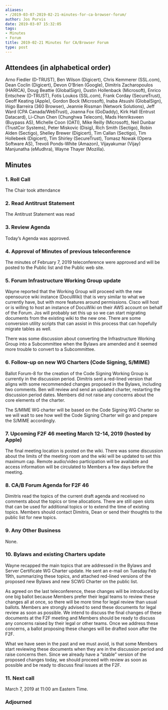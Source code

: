 ```yaml
---
aliases:
- /2019-03-07-2019-02-21-minutes-for-ca-browser-forum/
author: Jos Purvis
date: 2019-03-07 15:32:05
tags:
- Minutes
- Forum
title: 2019-02-21 Minutes for CA/Browser Forum
type: post
---
```


## Attendees (in alphabetical order) 

Arno Fiedler (D-TRUST), Ben Wilson (Digicert), Chris Kemmerer (SSL.com), Dean Coclin (Digicert), Devon O’Brien (Google), Dimitris Zacharopoulos (HARICA), Doug Beattie (GlobalSign), Dustin Hollenback (Microsoft), Enrico Entschew (D-TRUST), Fotis Loukos (SSL.com), Frank Corday (SecureTrust), Geoff Keating (Apple), Gordon Bock (Microsoft), Inaba Atsushi (GlobalSign), Iñigo Barreira (360 Browser), Jeannie Rissman (Network Solutions), Jeff Ward (CPA Canada/WebTrust), Joanna Fox (GoDaddy), Kirk Hall (Entrust Datacard), Li-Chun Chen (Chunghwa Telecom), Mads Henriksveen (Buypass AS), Michelle Coon (OATI), Mike Reilly (Microsoft), Neil Dunbar (TrustCor Systems), Peter Miskovic (Disig), Rich Smith (Sectigo), Robin Alden (Sectigo), Shelley Brewer (Digicert), Tim Callan (Sectigo), Tim Hollebeek (Digicert), Tim Shirley (SecureTrust), Tomasz Nowak (Opera Software AS), Trevoli Ponds-White (Amazon), Vijayakumar (Vijay) Manjunatha (eMudhra), Wayne Thayer (Mozilla).

## Minutes



### 1. Roll Call



The Chair took attendance

### 2. Read Antitrust Statement



The Antitrust Statement was read

### 3. Review Agenda



Today’s Agenda was approved.

### 4. Approval of Minutes of previous teleconference 

The minutes of February 7, 2019 teleconference were approved and will be posted to the Public list and the Public web site.

### 5. Forum Infrastructure Working Group update 

Wayne reported that the Working Group will proceed with the new opensource wiki instance (DocuWiki) that is very similar to what we currently have, but with more features around permissions. Cisco will host or is willing to host an instance of DocuWiki on their AWS account on behalf of the Forum. Jos will probably set this up so we can start migrating documents from the existing wiki to the new one. There are some conversion utility scripts that can assist in this process that can hopefully migrate tables as well.

There was some discussion about converting the Infrastructure Working Group into a Subcommittee when the Bylaws are amended and it seemed more trouble to convert to a Subcommittee.

### 6. Follow-up on new WG Charters (Code Signing, S/MIME)



Ballot Forum-8 for the creation of the Code Signing Working Group is currently in the discussion period. Dimitris sent a red-lined version that aligns with some recommended changes proposed in the Bylaws, including two comments. Ben will review and send an updated charter, restarting the discussion period dates. Members did not raise any concerns about the core elements of the charter.

The S/MIME WG charter will be based on the Code Signing WG Charter so we will wait to see how well the Code Signing Charter will go and prepare the S/MIME accordingly.

### 7. Upcoming F2F 46 meeting March 12-14, 2019 (hosted by Apple) 

The final meeting location is posted on the wiki. There was some discussion about the limits of the meeting room and the wiki will be updated to set this maximum cap. Remote audio/video participation will be available and access information will be circulated to Members a few days before the meeting.

### 8. CA/B Forum Agenda for F2F 46 

Dimitris read the topics of the current draft agenda and received no comments about the topics or time allocations. There are still open slots that can be used for additional topics or to extend the time of existing topics. Members should contact Dimitris, Dean or send their thoughts to the public list for new topics.

### 9. Any Other Business 

None.

### 10. Bylaws and existing Charters update 

Wayne recapped the main topics that are addressed in the Bylaws and Server Certificate WG Charter update. He sent an e-mail on Tuesday Feb 19th, summarizing these topics, and attached red-lined versions of the proposed new Bylaws and new SCWG Charter on the public list.

As agreed on the last teleconference, these changes will be introduced by one big ballot because Members prefer their legal teams to review these changes all at once, so there will be more time for legal review than usual ballots. Members are strongly advised to send these documents for legal review as soon as possible. We intend to discuss the final changes of these documents at the F2F meeting and Members should be ready to discuss any concerns raised by their legal or other teams. Once we address these concerns, a ballot proposing these changes will be drafted soon after the F2F.

What we have seen in the past and we must avoid, is that some Members start reviewing these documents when they are in the discussion period and raise concerns then. Since we already have a “stable” version of the proposed changes today, we should proceed with review as soon as possible and be ready to discuss final issues at the F2F.

### 11. Next call 

March 7, 2019 at 11:00 am Eastern Time.

### Adjourned